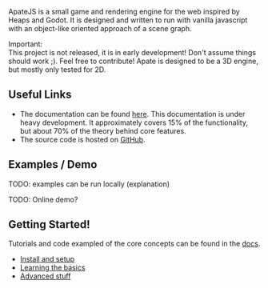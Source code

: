 ApateJS is a small game and rendering engine for the web inspired by Heaps and Godot. It is designed and written to run with vanilla javascript with an object-like oriented approach of a scene graph.

<span class="note info">
Important: <br/>
This project is not released, it is in early development! Don't assume things should work ;). Feel free to contribute! Apate is designed to be a 3D engine, but mostly only tested for 2D.
</span>

## Useful Links

-   The documentation can be found [here](https://juiian7.github.io/ApateJS/).
    <span class="note warn">
    This documentation is under heavy development. It approximately covers 15% of the functionality, but about 70% of the theory behind core features.
    </span>
-   The source code is hosted on [GitHub](https://github.com/juiian7/ApateJS/).

## Examples / Demo

TODO: examples can be run locally (explanation)

TODO: Online demo?

## Getting Started!

Tutorials and code exampled of the core concepts can be found in the [docs](https://juiian7.github.io/ApateJS/).

-   [Install and setup](https://juiian7.github.io/ApateJS/tutorial-1-setup.html)
-   [Learning the basics](https://juiian7.github.io/ApateJS/tutorial-2-intro.html)
-   [Advanced stuff](https://juiian7.github.io/ApateJS/)
